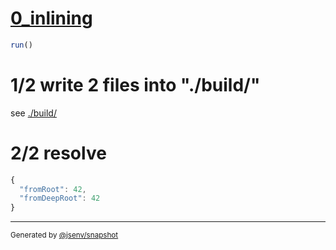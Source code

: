 # [0_inlining](../../spa_build.test.mjs#L29)

```js
run()
```

# 1/2 write 2 files into "./build/"

see [./build/](./build/)

# 2/2 resolve

```js
{
  "fromRoot": 42,
  "fromDeepRoot": 42
}
```

---

<sub>
  Generated by <a href="https://github.com/jsenv/core/tree/main/packages/independent/snapshot">@jsenv/snapshot</a>
</sub>
